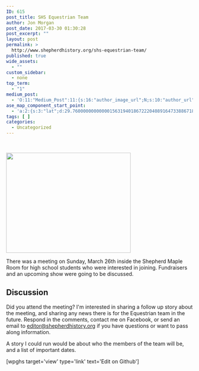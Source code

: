 ```yaml
---
ID: 615
post_title: SHS Equestrian Team
author: Jon Morgan
post_date: 2017-03-30 01:30:28
post_excerpt: ""
layout: post
permalink: >
  http://www.shepherdhistory.org/shs-equestrian-team/
published: true
wide_assets:
  - ""
custom_sidebar:
  - none
top_term:
  - "1"
medium_post:
  - 'O:11:"Medium_Post":11:{s:16:"author_image_url";N;s:10:"author_url";N;s:11:"byline_name";N;s:12:"byline_email";N;s:10:"cross_link";s:2:"no";s:2:"id";N;s:21:"follower_notification";s:3:"yes";s:7:"license";s:19:"all-rights-reserved";s:14:"publication_id";s:12:"881fb60cdbf3";s:6:"status";s:4:"none";s:3:"url";N;}'
ase_map_component_start_point:
  - 'a:2:{s:3:"lat";d:29.760000000000001563194018672220408916473388671875;s:3:"lng";d:-95.3799999999999954525264911353588104248046875;}'
tags: [ ]
categories:
  - Uncategorized
---
```

&nbsp;

<img class="alignnone size-medium wp-image-633" src="http://www.shepherdhistory.org/wp-content/uploads/2017/03/johnny-automatic-horse-silhouette-800px-336x270.png" alt="" width="336" height="270" />

There was a meeting on Sunday, March 26th inside the Shepherd Maple Room for high school students who were interested in joining. Fundraisers and an upcoming show were going to be discussed.

## Discussion

Did you attend the meeting? I'm interested in sharing a follow up story about the meeting, and sharing any news there is for the Equestrian team in the future. Respond in the comments, contact me on Facebook, or send an email to editor@shepherdhistory.org if you have questions or want to pass along information.

A story I could run would be about who the members of the team will be, and a list of important dates.

[wpghs target='view' type='link' text='Edit on Github']